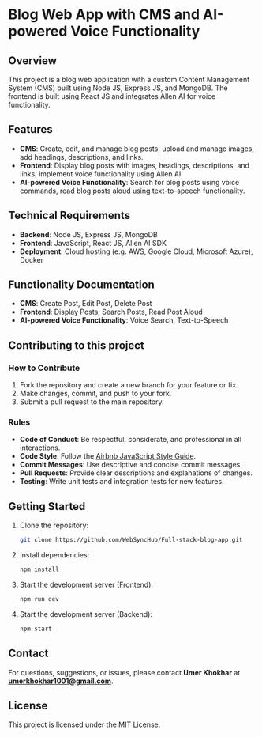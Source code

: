 # Blog Web App with CMS and AI-powered Voice Functionality

## Overview
This project is a blog web application with a custom Content Management System (CMS) built using Node JS, Express JS, and MongoDB. The frontend is built using React JS and integrates Allen AI for voice functionality.

## Features
- **CMS**: Create, edit, and manage blog posts, upload and manage images, add headings, descriptions, and links.
- **Frontend**: Display blog posts with images, headings, descriptions, and links, implement voice functionality using Allen AI.
- **AI-powered Voice Functionality**: Search for blog posts using voice commands, read blog posts aloud using text-to-speech functionality.

## Technical Requirements
- **Backend**: Node JS, Express JS, MongoDB
- **Frontend**: JavaScript, React JS, Allen AI SDK
- **Deployment**: Cloud hosting (e.g. AWS, Google Cloud, Microsoft Azure), Docker

## Functionality Documentation
- **CMS**: Create Post, Edit Post, Delete Post
- **Frontend**: Display Posts, Search Posts, Read Post Aloud
- **AI-powered Voice Functionality**: Voice Search, Text-to-Speech

## Contributing to this project
### How to Contribute
1. Fork the repository and create a new branch for your feature or fix.
2. Make changes, commit, and push to your fork.
3. Submit a pull request to the main repository.

### Rules
- **Code of Conduct**: Be respectful, considerate, and professional in all interactions.
- **Code Style**: Follow the [Airbnb JavaScript Style Guide](https://github.com/airbnb/javascript).
- **Commit Messages**: Use descriptive and concise commit messages.
- **Pull Requests**: Provide clear descriptions and explanations of changes.
- **Testing**: Write unit tests and integration tests for new features.

## Getting Started
1. Clone the repository:
    ```sh
    git clone https://github.com/WebSyncHub/Full-stack-blog-app.git
    ```
2. Install dependencies:
    ```sh
    npm install
    ```
3. Start the development server (Frontend):
    ```sh
    npm run dev
    ```
4. Start the development server (Backend):
    ```sh
    npm start
    ```

## Contact
For questions, suggestions, or issues, please contact **Umer Khokhar** at **umerkhokhar1001@gmail.com**.

## License
This project is licensed under the MIT License.
